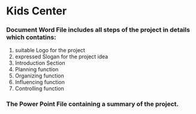 # Kids Center

<p>
  <h3>Document Word File includes all steps of the project in details which contatins:</h3>
  <ol>
 <li> suitable Logo for the project </li>
 <li> expressed Slogan for the project idea </li>
 <li> Introduction Section </li>
 <li> Planning function </li>
 <li> Organizing function </li>
 <li> Influencing function </li>
 <li> Controlling function </li>
  </ol>
  <h3>The Power Point File containing a summary of the project. </h3>
</p>

